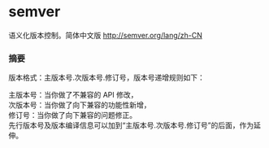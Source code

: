 # semver
语义化版本控制。简体中文版 http://semver.org/lang/zh-CN  

### 摘要  

版本格式：主版本号.次版本号.修订号，版本号递增规则如下：  

主版本号：当你做了不兼容的 API 修改，  
次版本号：当你做了向下兼容的功能性新增，  
修订号：当你做了向下兼容的问题修正。  
先行版本号及版本编译信息可以加到“主版本号.次版本号.修订号”的后面，作为延伸。  
